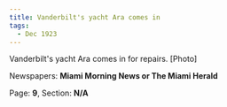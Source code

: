 ```yaml
---  
title: Vanderbilt's yacht Ara comes in  
tags:  
  - Dec 1923  
---  
```

  
Vanderbilt's yacht Ara comes in for repairs. [Photo]  
  
Newspapers: **Miami Morning News or The Miami Herald**  
  
Page: **9**, Section: **N/A** 
